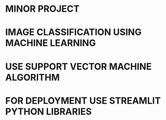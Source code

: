 # MINOR PROJECT 
# IMAGE CLASSIFICATION USING MACHINE LEARNING
# USE SUPPORT VECTOR MACHINE ALGORITHM
# FOR DEPLOYMENT USE STREAMLIT PYTHON LIBRARIES
